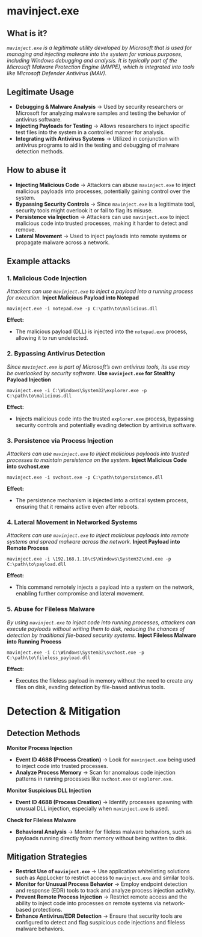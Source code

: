 # mavinject.exe
## What is it?
*```mavinject.exe``` is a legitimate utility developed by Microsoft that is used for managing and injecting malware into the system for various purposes, including Windows debugging and analysis. It is typically part of the Microsoft Malware Protection Engine (MMPE), which is integrated into tools like Microsoft Defender Antivirus (MAV).*

## Legitimate Usage
- **Debugging & Malware Analysis** → Used by security researchers or Microsoft for analyzing malware samples and testing the behavior of antivirus software.
- **Injecting Payloads for Testing** → Allows researchers to inject specific test files into the system in a controlled manner for analysis.
- **Integrating with Antivirus Systems** → Utilized in conjunction with antivirus programs to aid in the testing and debugging of malware detection methods.

## How to abuse it
- **Injecting Malicious Code** → Attackers can abuse ```mavinject.exe``` to inject malicious payloads into processes, potentially gaining control over the system.
- **Bypassing Security Controls** → Since ```mavinject.exe``` is a legitimate tool, security tools might overlook it or fail to flag its misuse.
- **Persistence via Injection** → Attackers can use ```mavinject.exe``` to inject malicious code into trusted processes, making it harder to detect and remove.
- **Lateral Movement** → Used to inject payloads into remote systems or propagate malware across a network.

## Example attacks
### 1. Malicious Code Injection
*Attackers can use ```mavinject.exe``` to inject a payload into a running process for execution.*
**Inject Malicious Payload into Notepad**

```
mavinject.exe -i notepad.exe -p C:\path\to\malicious.dll
```

**Effect:**
- The malicious payload (DLL) is injected into the ```notepad.exe``` process, allowing it to run undetected.

### 2. Bypassing Antivirus Detection
*Since ```mavinject.exe``` is part of Microsoft’s own antivirus tools, its use may be overlooked by security software.*
**Use ```mavinject.exe``` for Stealthy Payload Injection**

```
mavinject.exe -i C:\Windows\System32\explorer.exe -p C:\path\to\malicious.dll
```

**Effect:**
- Injects malicious code into the trusted ```explorer.exe``` process, bypassing security controls and potentially evading detection by antivirus software.

### 3. Persistence via Process Injection
*Attackers can use ```mavinject.exe``` to inject malicious payloads into trusted processes to maintain persistence on the system.*
**Inject Malicious Code into svchost.exe**

```
mavinject.exe -i svchost.exe -p C:\path\to\persistence.dll
```

**Effect:**
- The persistence mechanism is injected into a critical system process, ensuring that it remains active even after reboots.

### 4. Lateral Movement in Networked Systems
*Attackers can use ```mavinject.exe``` to inject malicious payloads into remote systems and spread malware across the network.*
**Inject Payload into Remote Process**

```
mavinject.exe -i \192.168.1.10\c$\Windows\System32\cmd.exe -p C:\path\to\payload.dll
```

**Effect:**
- This command remotely injects a payload into a system on the network, enabling further compromise and lateral movement.

### 5. Abuse for Fileless Malware
*By using ```mavinject.exe``` to inject code into running processes, attackers can execute payloads without writing them to disk, reducing the chances of detection by traditional file-based security systems.*
**Inject Fileless Malware into Running Process**

```
mavinject.exe -i C:\Windows\System32\svchost.exe -p C:\path\to\fileless_payload.dll
```

**Effect:**
- Executes the fileless payload in memory without the need to create any files on disk, evading detection by file-based antivirus tools.

# Detection & Mitigation
## Detection Methods
**Monitor Process Injection**
- **Event ID 4688 (Process Creation)** → Look for ```mavinject.exe``` being used to inject code into trusted processes.
- **Analyze Process Memory** → Scan for anomalous code injection patterns in running processes like ```svchost.exe``` or ```explorer.exe```.

**Monitor Suspicious DLL Injection**
- **Event ID 4688 (Process Creation)** → Identify processes spawning with unusual DLL injection, especially when ```mavinject.exe``` is used.

**Check for Fileless Malware**
- **Behavioral Analysis** → Monitor for fileless malware behaviors, such as payloads running directly from memory without being written to disk.

## Mitigation Strategies
- **Restrict Use of ```mavinject.exe```** → Use application whitelisting solutions such as AppLocker to restrict access to ```mavinject.exe``` and similar tools.
- **Monitor for Unusual Process Behavior** → Employ endpoint detection and response (EDR) tools to track and analyze process injection activity.
- **Prevent Remote Process Injection** → Restrict remote access and the ability to inject code into processes on remote systems via network-based protections.
- **Enhance Antivirus/EDR Detection** → Ensure that security tools are configured to detect and flag suspicious code injections and fileless malware behaviors.
